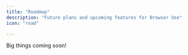 ```yaml
---
title: "Roadmap"
description: "Future plans and upcoming features for Browser Use"
icon: "road"

---
```


Big things coming soon!

